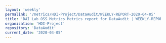 ```yaml
---
layout: 'weekly'
permalink: '/metrics/HDI-Project/DataAudit/WEEKLY-REPORT-2020-04-05'
title: 'DAI Lab OSS Metrics Metrics report for DataAudit | WEEKLY-REPORT-2020-04-05'
organization: 'HDI-Project'
repository: 'DataAudit'
current_date: '2020-04-05'
---
```


